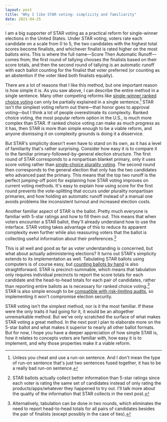 ```yaml
---
layout: post
title: "Why I like STAR voting: simplicity and familiarity"
date: 2021-04-25
---
```

I am a big supporter of STAR voting as a practical reform for single-winner elections in the United States. Under STAR voting, voters rate each candidate on a scale from 0 to 5, the two candidates with the highest total scores become finalists, and whichever finalist is rated higher on the most ballots wins. This is where the full name—Score Then Automatic Runoff—comes from; the first round of tallying chooses the finalists based on their score totals, and then the second round of tallying is an automatic runoff with each ballot counting for the finalist that voter preferred (or counting as an abstention if the voter liked both finalists equally).

There are a lot of reasons that I like this method, but one important reason is how simple it is. As you saw above, I can describe the entire method in a single sentence. Many other competing reforms like [single-winner ranked choice voting](https://en.wikipedia.org/wiki/Instant-runoff_voting) can only be partially explained in a single sentence.[^1] STAR isn't *the* simplest voting reform out there—that honor goes to approval voting—but I think a lot of people overestimate its complexity. Ranked choice voting, the most popular reform option in the U.S., is much more complex than STAR. If ranked choice voting can make as much progress as it has, then STAR is more than simple enough to be a viable reform, and anyone dismissing it on complexity grounds is doing it a disservice.

<!--break-->

But STAR's simplicity doesn't even have to stand on its own, as it has a level of familiarity that's rather surprising. Consider how easy it is to compare it to the familiar primary-followed-by-general election structure. The first round of STAR corresponds to a nonpartisan blanket primary, only it uses score voting rather than [single-choice plurality voting](https://en.wikipedia.org/wiki/Plurality_voting). The second round then corresponds to the general election that only has the two candidates who advanced past the primary. This means that the top two runoff is the perfect jumping-off point for explaining how STAR voting improves on current voting methods. It's easy to explain how using score for the first round prevents the vote-splitting that occurs under plurality nonpartisan primaries, and how holding an automatic runoff instead of a manual one avoids problems like inconsistent turnout and increased election costs.

Another familiar aspect of STAR is the ballot. Pretty much everyone is familiar with 5-star ratings and how to fill them out. This means that when voters encounter a STAR ballot, they'll already understand how to use the interface. STAR voting takes advantage of this to reduce its apparent complexity even further while also reassuring voters that the ballot is collecting useful information about their preferences.[^2]

This is all well and good as far as voter understanding is concerned, but what about actually administering elections? It turns out STAR's simplicity extends to its implementation as well. Tabulating STAR ballots using computers is of course easy, but [counting ballots by hand](https://docs.google.com/document/d/1Esq0okk_bNSM8qPmSQQb1PePaKktkAoZqaXdAL_1Npg/edit#bookmark=kix.bp7fpg2fjneh) is also straightforward. STAR is precinct-summable, which means that tabulation only requires individual precincts to report the score totals for each candidate and the head-to-head totals for each pair of candidates, rather than reporting entire ballots as is necessary for ranked choice voting.[^3] STAR is also simple enough to be [compatible with risk-limiting audits](https://docs.google.com/document/d/1Esq0okk_bNSM8qPmSQQb1PePaKktkAoZqaXdAL_1Npg/edit#bookmark=id.ee6pv3sl5jls), so implementing it won't compromise election security.

STAR voting isn't the simplest method, nor is it the most familiar. If these were the only traits it had going for it, it would be an altogether unremarkable method. But we've only scratched the surface of what makes STAR voting a great method. In the next post I plan to elaborate more on the 5-star ballot and what makes it superior to nearly all other ballot formats. But for now, I hope you have a deeper appreciation of how simple STAR is, how it relates to concepts voters are familiar with, how easy it is to implement, and why those properties make it a viable reform.

[^1]: Unless you cheat and use a run-on sentence. And I don't mean the type of run-on sentence that's just two sentences fused together, it has to be a really bad run-on sentence.

[^2]: STAR ballots actually collect better information than 5-star ratings since each voter is rating the same set of candidates instead of only rating the products/apps/whatever they happened to try out. I'll talk more about the quality of the information that STAR collects in the next post.

[^3]: Alternatively, tabulation can be done in two rounds, which eliminates the need to report head-to-head totals for all pairs of candidates besides the pair of finalists (except possibly in the case of ties).